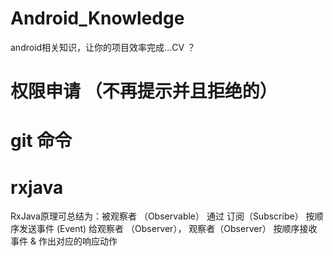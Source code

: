 # Android_Knowledge
android相关知识，让你的项目效率完成...CV ？

# 权限申请 （不再提示并且拒绝的）


# git 命令

# rxjava
   RxJava原理可总结为：被观察者 （Observable） 通过 订阅（Subscribe） 按顺序发送事件 (Event) 给观察者 （Observer）， 观察者（Observer） 按顺序接收事件 & 作出对应的响应动作

